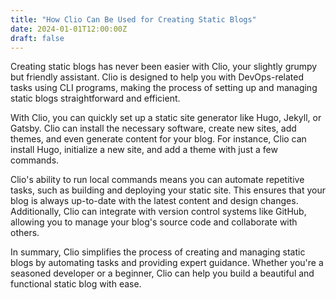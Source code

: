 ```yaml
---
title: "How Clio Can Be Used for Creating Static Blogs"
date: 2024-01-01T12:00:00Z
draft: false
---
```


Creating static blogs has never been easier with Clio, your slightly grumpy but friendly assistant. Clio is designed to help you with DevOps-related tasks using CLI programs, making the process of setting up and managing static blogs straightforward and efficient.

With Clio, you can quickly set up a static site generator like Hugo, Jekyll, or Gatsby. Clio can install the necessary software, create new sites, add themes, and even generate content for your blog. For instance, Clio can install Hugo, initialize a new site, and add a theme with just a few commands.

Clio's ability to run local commands means you can automate repetitive tasks, such as building and deploying your static site. This ensures that your blog is always up-to-date with the latest content and design changes. Additionally, Clio can integrate with version control systems like GitHub, allowing you to manage your blog's source code and collaborate with others.

In summary, Clio simplifies the process of creating and managing static blogs by automating tasks and providing expert guidance. Whether you're a seasoned developer or a beginner, Clio can help you build a beautiful and functional static blog with ease.